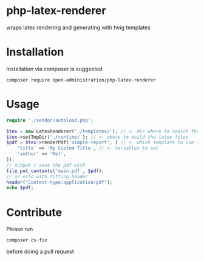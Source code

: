 # php-latex-renderer
wraps latex rendering and generating with twig templates 
# Installation
Installation via composer is suggested  
```
composer require open-administration/php-latex-renderer
```
# Usage

```php
require './vendor/autoload.php';

$tex = new LatexRenderer('./templates/'); // <- dir where to search the templates
$tex->setTmpDir('./runtime/'); // <- where to build the latex files
$pdf = $tex->renderPdf('simple-report', [ // <- which template to use (file ending .tex.twig)
    'title' => 'My Custom Title', // <- variables to set 
    'author' => 'Me!',
]);
// output / save the pdf with
file_put_contents('main.pdf', $pdf);
// or echo with fitting header 
header("Content-type:application/pdf");
echo $pdf;
```

# Contribute 
Please run 
```
composer cs-fix 
```
before doing a pull request